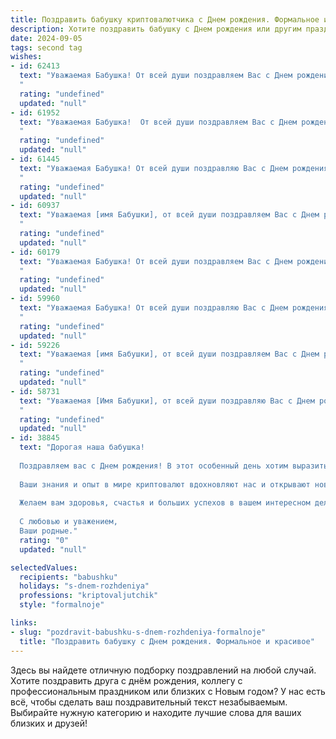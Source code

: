 ```yaml
---
title: Поздравить бабушку криптовалютчика c Днем рождения. Формальное и красивое
description: Хотите поздравить бабушку c Днем рождения или другим праздником? Наш ИИ создаст незабываемое поздравление, а вы обязательно выделитесь среди других.  
date: 2024-09-05
tags: second tag
wishes:
- id: 62413
  text: "Уважаемая Бабушка! От всей души поздравляем Вас с Днем рождения! Желаем Вам крепкого здоровья, долголетия, оптимизма и благополучия. Пусть каждый день приносит радость, а Ваши труды в области криптовалют будут вознаграждены успехом и процветанием.
  "
  rating: "undefined"
  updated: "null"
- id: 61952
  text: "Уважаемая Бабушка!  От всей души поздравляем Вас с Днем рождения! Желаем Вам крепкого здоровья, благополучия и радости в каждый день жизни. Пусть Ваша работа криптовалютчиком приносит Вам удовлетворение и финансовое благополучие.  Счастья, любви и долгих лет жизни!
  "
  rating: "undefined"
  updated: "null"
- id: 61445
  text: "Уважаемая Бабушка! От всей души поздравляю Вас с Днем рождения! Желаю Вам крепкого здоровья,  неиссякаемого оптимизма и процветания в Вашей профессии криптовалютчика. Пусть каждый день приносит Вам новые открытия и успехи!
  "
  rating: "undefined"
  updated: "null"
- id: 60937
  text: "Уважаемая [имя Бабушки], от всей души поздравляем Вас с Днем рождения! Желаем Вам крепкого здоровья, семейного благополучия и успехов в Вашей непростой, но увлекательной профессии криптовалютчика. Пусть удача сопутствует Вам во всех начинаниях, а каждый день приносит радость и новые открытия.
  "
  rating: "undefined"
  updated: "null"
- id: 60179
  text: "Уважаемая Бабушка! От всей души поздравляем Вас с Днем рождения! Желаем крепкого здоровья, благополучия и процветания. Пусть Ваша жизнь будет наполнена радостью, теплом и любовью близких.
  "
  rating: "undefined"
  updated: "null"
- id: 59960
  text: "Уважаемая Бабушка! От всей души поздравляю Вас с Днем рождения! Желаю Вам крепкого здоровья, неиссякаемого оптимизма и процветания в Вашем новом, необычном деле – криптовалютах. Пусть Ваша удача будет столь же стабильна, как биткоин, а прибыль – постоянной, как курс Ethereum!
  "
  rating: "undefined"
  updated: "null"
- id: 59226
  text: "Уважаемая [имя Бабушки], от всей души поздравляем Вас с Днем рождения!  Желаем Вам крепкого здоровья,  радости,  благополучия  и  новых  успехов  в  Вашей  профессиональной  деятельности  в  сфере  криптовалют.  Пусть  каждый  день  будет  наполнен  яркими  событиями  и  приносит  Вам  удовлетворение!
  "
  rating: "undefined"
  updated: "null"
- id: 58731
  text: "Уважаемая [Имя Бабушки], от всей души поздравляю Вас с Днем рождения! Желаю Вам крепкого здоровья, долголетия, благополучия и радости. Пусть Ваш жизненный путь будет полон ярких моментов и приятных сюрпризов. Ваши знания и опыт ценны и бесценны, и мы всегда с благодарностью будем их черпать. Счастья Вам, любимая Бабушка!
  "
  rating: "undefined"
  updated: "null"
- id: 38845
  text: "Дорогая наша бабушка!
  
  Поздравляем вас с Днем рождения! В этот особенный день хотим выразить вам нашу искреннюю благодарность и глубокое уважение. Вы — наш самый ценный кладезь мудрости и любви.
  
  Ваши знания и опыт в мире криптовалют вдохновляют нас и открывают новые горизонты. Вы показываете, как важно идти в ногу с временем и быть открытым к новым возможностям. Пусть каждый ваш день будет наполнен радостью, новыми достижениями и успехами в ваших начинаниях.
  
  Желаем вам здоровья, счастья и больших успехов в вашем интересном деле. Пусть к вам приходят только светлые мысли и удачные проекты, а ваши мечты и замыслы начинают воплощаться в реальность.
  
  С любовью и уважением,
  Ваши родные."
  rating: "0"
  updated: "null"

selectedValues:
  recipients: "babushku"
  holidays: "s-dnem-rozhdeniya"
  professions: "kriptovaljutchik"
  style: "formalnoje"

links:
- slug: "pozdravit-babushku-s-dnem-rozhdeniya-formalnoje"
  title: "Поздравить бабушку c Днем рождения. Формальное и красивое"
---
```


Здесь вы найдете отличную подборку поздравлений на любой случай. 
Хотите поздравить друга с днём рождения, коллегу с профессиональным праздником или близких с Новым годом? У нас есть всё, чтобы сделать ваш поздравительный текст незабываемым. Выбирайте нужную категорию и находите лучшие слова для ваших близких и друзей!
